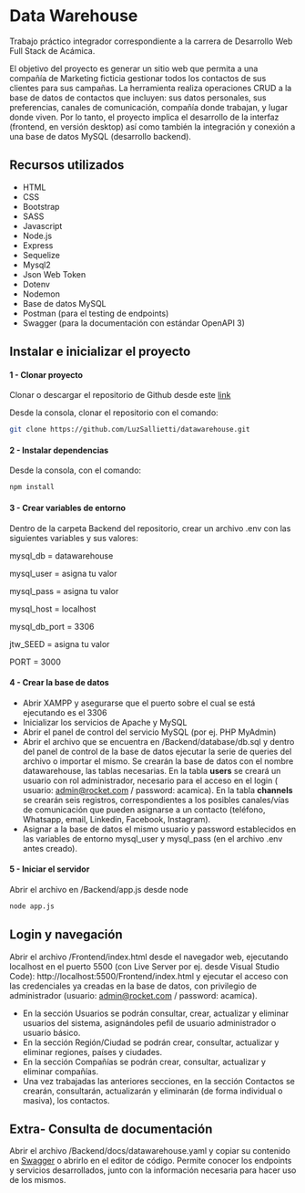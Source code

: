 # Data Warehouse

Trabajo práctico integrador correspondiente a la carrera de Desarrollo Web Full Stack de Acámica.

El objetivo del proyecto es generar un sitio web que permita a una compañía de Marketing ficticia gestionar todos los contactos de sus clientes para sus campañas. La herramienta realiza operaciones CRUD a la base de datos de contactos que incluyen: sus datos personales, sus preferencias, canales de comunicación, compañía donde trabajan, y lugar donde viven.
Por lo tanto, el proyecto implica el desarrollo de la interfaz (frontend, en versión desktop) así como también la integración y conexión a una base de datos MySQL (desarrollo backend).

## Recursos utilizados
* HTML
* CSS
* Bootstrap
* SASS
* Javascript
* Node.js
* Express
* Sequelize
* Mysql2
* Json Web Token
* Dotenv
* Nodemon
* Base de datos MySQL
* Postman (para el testing de endpoints)
* Swagger (para la documentación con estándar OpenAPI 3)

## Instalar e inicializar el proyecto

#### 1 - Clonar proyecto
Clonar o descargar el repositorio de Github desde este [link](https://github.com/LuzSallietti/datawarehouse.git)

Desde la consola, clonar el repositorio con el comando:

```bash
git clone https://github.com/LuzSallietti/datawarehouse.git
```


#### 2 - Instalar dependencias
Desde la consola, con el comando:
```bash
npm install
```
#### 3 - Crear variables de entorno
Dentro de la carpeta Backend del repositorio, crear un archivo .env con las siguientes variables y sus valores:

mysql_db = datawarehouse

mysql_user = asigna tu valor

mysql_pass = asigna tu valor

mysql_host = localhost

mysql_db_port = 3306

jtw_SEED = asigna tu valor

PORT = 3000


#### 4 - Crear la base de datos

* Abrir XAMPP y asegurarse que el puerto sobre el cual se está ejecutando es el 3306
* Inicializar los servicios de Apache y MySQL
* Abrir el panel de control del servicio MySQL (por ej. PHP MyAdmin)
* Abrir el archivo que se encuentra en /Backend/database/db.sql y dentro del panel de control de la base de datos ejecutar la serie de queries del archivo o importar el mismo. Se crearán la base de datos con el nombre datawarehouse, las tablas necesarias. En la tabla **users** se creará un usuario con rol administrador, necesario para el acceso en el login ( usuario: admin@rocket.com / password: acamica).
En la tabla **channels** se crearán seis registros, correspondientes a los posibles canales/vías de comunicación que pueden asignarse a un contacto (teléfono, Whatsapp, email, Linkedin, Facebook, Instagram).
* Asignar a la base de datos el mismo usuario y password establecidos en las variables de entorno mysql_user y mysql_pass (en el archivo .env antes creado). 


#### 5 - Iniciar el servidor
Abrir el archivo en /Backend/app.js desde node
```bash
node app.js
```

## Login y navegación
Abrir el archivo /Frontend/index.html desde el navegador web, ejecutando localhost en el puerto 5500 (con Live Server por ej. desde Visual Studio Code): http://localhost:5500/Frontend/index.html y ejecutar el acceso con las credenciales ya creadas en la base de datos, con privilegio de administrador (usuario: admin@rocket.com / password: acamica).
* En la sección Usuarios se podrán consultar, crear, actualizar y eliminar usuarios del sistema, asignándoles pefil de usuario administrador o usuario básico.
* En la sección Región/Ciudad se podrán crear, consultar, actualizar y eliminar regiones, países y ciudades.
* En la sección Compañías se podrán crear, consultar, actualizar y eliminar compañías.
* Una vez trabajadas las anteriores secciones, en la sección Contactos se crearán, consultarán, actualizarán y eliminarán (de forma individual o masiva), los contactos.

## Extra- Consulta de documentación

Abrir el archivo /Backend/docs/datawarehouse.yaml y copiar su contenido en [Swagger](https://editor.swagger.io/#) o abrirlo en el editor de código.
Permite conocer los endpoints y servicios desarrollados, junto con la información necesaria para hacer uso de los mismos.